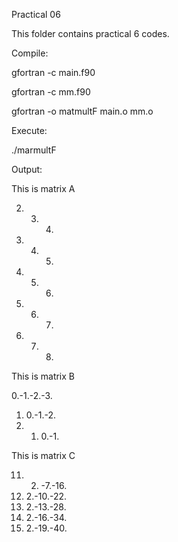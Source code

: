 Practical 06

This folder contains practical 6 codes.

Compile:

gfortran -c main.f90

gfortran -c mm.f90

gfortran -o matmultF main.o mm.o

Execute:

./marmultF

Output:


This is matrix A


 2. 3. 4.
 3. 4. 5.
 4. 5. 6.
 5. 6. 7.
 6. 7. 8.

This is matrix B


 0.-1.-2.-3.
 1. 0.-1.-2.
 2. 1. 0.-1.

This is matrix C


 11.  2. -7.-16.
 14.  2.-10.-22.
 17.  2.-13.-28.
 20.  2.-16.-34.
 23.  2.-19.-40.